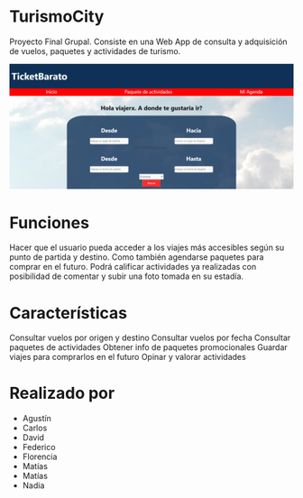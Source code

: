 # TurismoCity
Proyecto Final Grupal. Consiste en una Web App de consulta y adquisición de vuelos, paquetes y actividades de turismo.

<img src="portada01.png" alt="portada">

# Funciones
Hacer que el usuario pueda acceder a los viajes más accesibles según su punto de partida y destino. Como también agendarse paquetes para comprar en el futuro. Podrá calificar actividades ya realizadas con posibilidad de comentar y subir una foto tomada en su estadía.

# Características
Consultar vuelos por origen y destino
Consultar vuelos por fecha
Consultar paquetes de actividades
Obtener info de paquetes promocionales
Guardar viajes para comprarlos en el futuro
Opinar y valorar actividades

# Realizado por
* Agustín
* Carlos
* David
* Federico
* Florencia
* Matías
* Matías
* Nadia